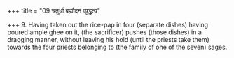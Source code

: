 +++
title = "09 चतुर्धा ब्रह्मौदनं व्युद्धृत्य"

+++
9. Having taken out the rice-pap in four (separate dishes) having poured ample ghee on it, (the sacrificer) pushes (those dishes) in a dragging manner, without leaving his hold (until the priests take them) towards the four priests belonging to (the family of one of the seven) sages.
